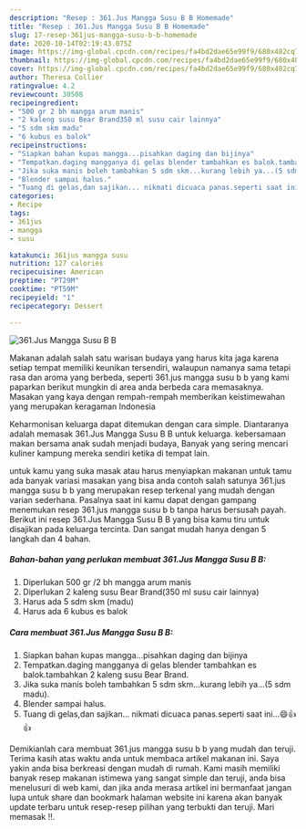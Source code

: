 ```yaml
---
description: "Resep : 361.Jus Mangga Susu B B Homemade"
title: "Resep : 361.Jus Mangga Susu B B Homemade"
slug: 17-resep-361jus-mangga-susu-b-b-homemade
date: 2020-10-14T02:19:43.075Z
image: https://img-global.cpcdn.com/recipes/fa4bd2dae65e99f9/680x482cq70/361jus-mangga-susu-b-b-foto-resep-utama.jpg
thumbnail: https://img-global.cpcdn.com/recipes/fa4bd2dae65e99f9/680x482cq70/361jus-mangga-susu-b-b-foto-resep-utama.jpg
cover: https://img-global.cpcdn.com/recipes/fa4bd2dae65e99f9/680x482cq70/361jus-mangga-susu-b-b-foto-resep-utama.jpg
author: Theresa Collier
ratingvalue: 4.2
reviewcount: 30508
recipeingredient:
- "500 gr 2 bh mangga arum manis"
- "2 kaleng susu Bear Brand350 ml susu cair lainnya"
- "5 sdm skm madu"
- "6 kubus es balok"
recipeinstructions:
- "Siapkan bahan kupas mangga...pisahkan daging dan bijinya"
- "Tempatkan.daging mangganya di gelas blender tambahkan es balok.tambahkan 2 kaleng susu Bear Brand."
- "Jika suka manis boleh tambahkan 5 sdm skm...kurang lebih ya...(5 sdm madu)."
- "Blender sampai halus."
- "Tuang di gelas,dan sajikan... nikmati dicuaca panas.seperti saat ini...😄👍👍"
categories:
- Recipe
tags:
- 361jus
- mangga
- susu

katakunci: 361jus mangga susu 
nutrition: 127 calories
recipecuisine: American
preptime: "PT29M"
cooktime: "PT59M"
recipeyield: "1"
recipecategory: Dessert

---
```



![361.Jus Mangga Susu B B](https://img-global.cpcdn.com/recipes/fa4bd2dae65e99f9/680x482cq70/361jus-mangga-susu-b-b-foto-resep-utama.jpg)

Makanan adalah salah satu warisan budaya yang harus kita jaga karena setiap tempat memiliki keunikan tersendiri, walaupun namanya sama tetapi rasa dan aroma yang berbeda, seperti 361.jus mangga susu b b yang kami paparkan berikut mungkin di area anda berbeda cara memasaknya. Masakan yang kaya dengan rempah-rempah memberikan keistimewahan yang merupakan keragaman Indonesia



Keharmonisan keluarga dapat ditemukan dengan cara simple. Diantaranya adalah memasak 361.Jus Mangga Susu B B untuk keluarga. kebersamaan makan bersama anak sudah menjadi budaya, Banyak yang sering mencari kuliner kampung mereka sendiri ketika di tempat lain.

untuk kamu yang suka masak atau harus menyiapkan makanan untuk tamu ada banyak variasi masakan yang bisa anda contoh salah satunya 361.jus mangga susu b b yang merupakan resep terkenal yang mudah dengan varian sederhana. Pasalnya saat ini kamu dapat dengan gampang menemukan resep 361.jus mangga susu b b tanpa harus bersusah payah.
Berikut ini resep 361.Jus Mangga Susu B B yang bisa kamu tiru untuk disajikan pada keluarga tercinta. Dan sangat mudah hanya dengan 5 langkah dan 4 bahan.


<!--inarticleads1-->

##### Bahan-bahan yang perlukan membuat 361.Jus Mangga Susu B B:

1. Diperlukan 500 gr /2 bh mangga arum manis
1. Diperlukan 2 kaleng susu Bear Brand(350 ml susu cair lainnya)
1. Harus ada 5 sdm skm (madu)
1. Harus ada 6 kubus es balok




<!--inarticleads2-->

##### Cara membuat  361.Jus Mangga Susu B B:

1. Siapkan bahan kupas mangga...pisahkan daging dan bijinya
1. Tempatkan.daging mangganya di gelas blender tambahkan es balok.tambahkan 2 kaleng susu Bear Brand.
1. Jika suka manis boleh tambahkan 5 sdm skm...kurang lebih ya...(5 sdm madu).
1. Blender sampai halus.
1. Tuang di gelas,dan sajikan... nikmati dicuaca panas.seperti saat ini...😄👍👍




Demikianlah cara membuat 361.jus mangga susu b b yang mudah dan teruji. Terima kasih atas waktu anda untuk membaca artikel makanan ini. Saya yakin anda bisa berkreasi dengan mudah di rumah. Kami masih memiliki banyak resep makanan istimewa yang sangat simple dan teruji, anda bisa menelusuri di web kami, dan jika anda merasa artikel ini bermanfaat jangan lupa untuk share dan bookmark halaman website ini karena akan banyak update terbaru untuk resep-resep pilihan yang terbukti dan teruji. Mari memasak !!. 
